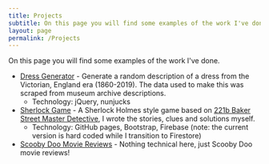 ```yaml
---
title: Projects
subtitle: On this page you will find some examples of the work I've done.
layout: page
permalink: /Projects
---
```


On this page you will find some examples of the work I've done.

* [Dress Generator](/dress-generator) - Generate a random description of a dress from the Victorian, England era (1860-2019). The data used to make this was scraped from museum archive descriptions. 
  * Technology: jQuery, nunjucks
* [Sherlock Game](https://melissakendall.github.io/mystery-game/index.html) - A Sherlock Holmes style game based on [221b Baker Street Master Detective](https://boardgamegeek.com/boardgame/1275/221b-baker-street-master-detective-game), I wrote the stories, clues and solutions myself.
  * Technology: GitHub pages, Bootstrap, Firebase (note: the current version is hard coded while I transition to Firestore)
* [Scooby Doo Movie Reviews](/scooby-doo) - Nothing technical here, just Scooby Doo movie reviews!